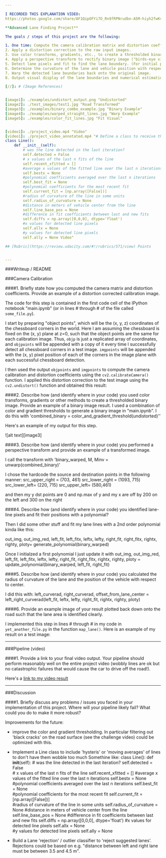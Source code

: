 ```yaml
---

I RECORDED THIS EXPLANATION VIDEO: 
https://photos.google.com/share/AF1QipOFYi7O_Rn9fRPNrudbn-A5M-hiyh2fwKv_TxFlLqtIf8RDmBv-wVny5rX1ko2aAA?key=MjhBUXg5QWJuSHJxcTh5VzNYdldlbUo1U19VRUR3

**Advanced Lane Finding Project**

The goals / steps of this project are the following:

1. One time: Compute the camera calibration matrix and distortion coefficients given a set of chessboard images.
2. Apply a distortion correction to the raw input images.
3. Use color transforms, gradients, etc., to create a thresholded binary image.
4. Apply a perspective transform to rectify binary image ("birds-eye view").
5. Detect lane pixels and fit to find the lane boundary. (For initial polynomial, I used a column color histogram to determine inital x coordinates + margin for lanes candidates, following by sliding windows). Subsequent images use the initial polynomial as a prior to update the lane polynomial.
6. Determine the curvature of the lane and vehicle position with respect to center.
7. Warp the detected lane boundaries back onto the original image.
8. Output visual display of the lane boundaries and numerical estimation of lane curvature and vehicle position.

[//]: # (Image References)


[image1]: ./examples/undistort_output.png "Undistorted"
[image2]: ./test_images/test1.jpg "Road Transformed"
[image3]: ./examples/binary_combo_example.jpg "Binary Example"
[image4]: ./examples/warped_straight_lines.jpg "Warp Example"
[image5]: ./examples/color_fit_lines.jpg "Fit Visual"


[video1]: ./project_video.mp4 "Video"
[video1]: ./project_video_annotated.mp4 "# Define a class to receive the characteristics of each line detection
class Line():
    def __init__(self):
        # was the line detected in the last iteration?
        self.detected = False  
        # x values of the last n fits of the line
        self.recent_xfitted = [] 
        #average x values of the fitted line over the last n iterations
        self.bestx = None     
        #polynomial coefficients averaged over the last n iterations
        self.best_fit = None  
        #polynomial coefficients for the most recent fit
        self.current_fit = [np.array([False])]  
        #radius of curvature of the line in some units
        self.radius_of_curvature = None 
        #distance in meters of vehicle center from the line
        self.line_base_pos = None 
        #difference in fit coefficients between last and new fits
        self.diffs = np.array([0,0,0], dtype='float') 
        #x values for detected line pixels
        self.allx = None  
        #y values for detected line pixels
        self.ally = None Video"

## [Rubric](https://review.udacity.com/#!/rubrics/571/view) Points


---
```

###Writeup / README

###Camera Calibration

####1. Briefly state how you computed the camera matrix and distortion coefficients. Provide an example of a distortion corrected calibration image.

The code for this step is contained in the first code cell of the IPython notebook "main.ipynb" (or in lines # through # of the file called `some_file.py`).  

I start by preparing "object points", which will be the (x, y, z) coordinates of the chessboard corners in the world. Here I am assuming the chessboard is fixed on the (x, y) plane at z=0, such that the object points are the same for each calibration image.  Thus, `objp` is just a replicated array of coordinates, and `objpoints` will be appended with a copy of it every time I successfully detect all chessboard corners in a test image.  `imgpoints` will be appended with the (x, y) pixel position of each of the corners in the image plane with each successful chessboard detection.  

I then used the output `objpoints` and `imgpoints` to compute the camera calibration and distortion coefficients using the `cv2.calibrateCamera()` function.  I applied this distortion correction to the test image using the `cv2.undistort()` function and obtained this result: 

[image6]: ./output_images/undistored.jpg "Undistorted"


####2. Describe how (and identify where in your code) you used color transforms, gradients or other methods to create a thresholded binary image.  Provide an example of a binary image result.
I used a combination of color and gradient thresholds to generate a binary image in "main.ipynb". 
I do this with 
'combined_binary = color_and_gradient_threshold(undistorted)''


 Here's an example of my output for this step.  

[image6]: ./output_images/1.jpg "Left image"
[image6]: ./output_images/2.jpg "Left image"
[image6]: ./output_images/3.jpg "Left image"

![alt text][image3]

####3. Describe how (and identify where in your code) you performed a perspective transform and provide an example of a transformed image.

I call the transform with
'binary_warped, M, Minv = unwarp(combined_binary)'

I chose the hardcode the source and destination points in the following manner:
src_upper_right = (703, 461)
src_lower_right = (1093, 715)
src_lower_left= (220, 715)
src_upper_left= (580,461)

and then my y dst points are 0 and np.max of y
and my x are off by 200 on the left and 300 on the right


[image6]: ./output_images/1.jpg "Middle image"
[image6]: ./output_images/2.jpg "Middle image"
[image6]: ./output_images/3.jpg "Middle image"


####4. Describe how (and identify where in your code) you identified lane-line pixels and fit their positions with a polynomial?

Then I did some other stuff and fit my lane lines with a 2nd order polynomial kinda like this:

out_img, out_img_red, left_fit, left_fitx, leftx, lefty, right_fit, right_fitx, rightx, righty, ploty= generate_polynomial(binary_warped)

Once I initialzed a first polynomial I just update it with 
out_img, out_img_red, left_fit, left_fitx, leftx, lefty, right_fit, right_fitx, rightx, righty, ploty = update_polynomial(binary_warped, left_fit, right_fit)

[image6]: ./output_images/1.jpg "Right image"
[image6]: ./output_images/2.jpg "Right image"
[image6]: ./output_images/3.jpg "Right image"


####5. Describe how (and identify where in your code) you calculated the radius of curvature of the lane and the position of the vehicle with respect to center.

I did this with:     left_curverad, right_curverad, offset_from_lane_center = left_right_curverad(left_fit, leftx, lefty, right_fit, rightx, righty, ploty)

####6. Provide an example image of your result plotted back down onto the road such that the lane area is identified clearly.

I implemented this step in lines # through # in my code in `yet_another_file.py` in the function `map_lane()`.  Here is an example of my result on a test image:

[image6]: ./output_images/1.jpg "Right image"
[image6]: ./output_images/2.jpg "Right image"
[image6]: ./output_images/3.jpg "Right image"

---

###Pipeline (video)

####1. Provide a link to your final video output.  Your pipeline should perform reasonably well on the entire project video (wobbly lines are ok but no catastrophic failures that would cause the car to drive off the road!).


Here's a [link to my video result](./project_video.mp4)

---

###Discussion

####1. Briefly discuss any problems / issues you faced in your implementation of this project.  Where will your pipeline likely fail?  What could you do to make it more robust?

Improvements for the future:
- improve the color and gradient thresholding. In particular filtering out 'black cracks' on the road surface (see the challenge video) could be optimized with this.
- Implement a Line class to include 'hysteris' or 'moving averages' of lines to don't have them wobble too much
Somethine like: class Line():
    def __init__(self):
        # was the line detected in the last iteration?
        self.detected = False  
        # x values of the last n fits of the line
        self.recent_xfitted = [] 
        #average x values of the fitted line over the last n iterations
        self.bestx = None     
        #polynomial coefficients averaged over the last n iterations
        self.best_fit = None  
        #polynomial coefficients for the most recent fit
        self.current_fit = [np.array([False])]  
        #radius of curvature of the line in some units
        self.radius_of_curvature = None 
        #distance in meters of vehicle center from the line
        self.line_base_pos = None 
        #difference in fit coefficients between last and new fits
        self.diffs = np.array([0,0,0], dtype='float') 
        #x values for detected line pixels
        self.allx = None  
        #y values for detected line pixels
        self.ally = None

- Build a Lane 'rejection' / outlier classifier to 'reject suggested lanes'. Rejections could be based on e.g. "distance between left and right lane must be between 3.5 and 4.5 m".




